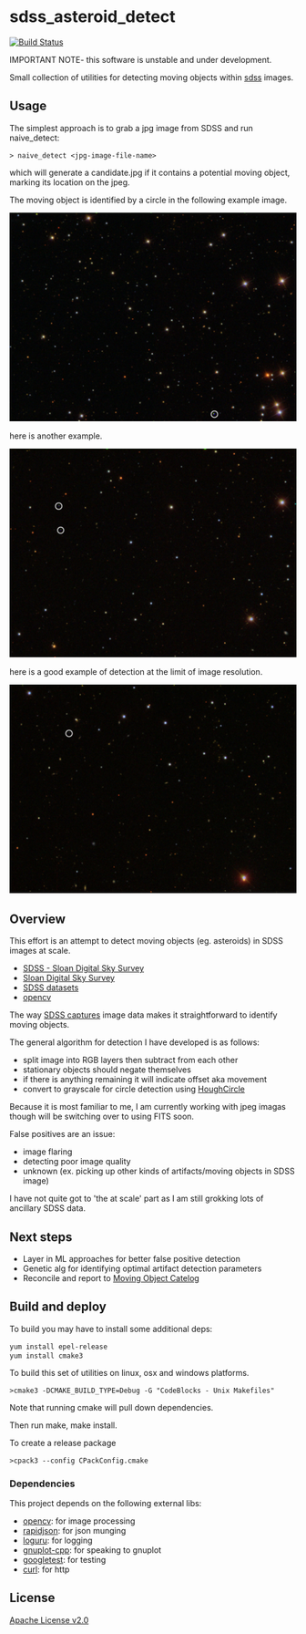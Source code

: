 # sdss_asteroid_detect 
[![Build Status](https://travis-ci.org/xquery/sdss_asteroid_detect.svg?branch=master)](https://travis-ci.org/xquery/asteroid_detect)

IMPORTANT NOTE- this software is unstable and under development.

Small collection of utilities for detecting moving objects within [sdss](http://www.sdss.org/) images.

## Usage

The simplest approach is to grab a jpg image from SDSS and run naive_detect:

```
> naive_detect <jpg-image-file-name>
```

which will generate a candidate.jpg if it contains a potential moving object, marking its location
on the jpeg.

The moving object is identified by a circle in the following example image.

![Example candidate image2](data/test/positives/candidate_example2.jpg)

here is another example.

![Example candidate image](data/test/positives/candidate_example.jpg)

here is a good example of detection at the limit of image resolution.

![Example candidate image3](data/test/positives/candidate_example3.jpg)

## Overview

This effort is an attempt to detect moving objects (eg. asteroids) in SDSS images at scale.

* [SDSS - Sloan Digital Sky Survey](https://en.wikipedia.org/wiki/Sloan_Digital_Sky_Survey)
* [Sloan Digital Sky Survey](http://www.sdss.org/)
* [SDSS datasets](https://data.sdss.org/sas/dr13)
* [opencv](https://en.wikipedia.org/wiki/OpenCV)

The way [SDSS captures](http://cas.sdss.org/dr5/en/proj/basic/asteroids/findingasteroids1.asp) image data makes it straightforward to identify moving objects.

The general algorithm for detection I have developed is as follows:

* split image into RGB layers then subtract from each other
* stationary objects should negate themselves
* if there is anything remaining it will indicate offset aka movement
* convert to grayscale for circle detection using [HoughCircle](https://en.wikipedia.org/wiki/Hough_transform)
 
Because it is most familiar to me, I am currently working with jpeg imagas though will be switching over to using FITS soon. 
 
False positives are an issue:

* image flaring
* detecting poor image quality
* unknown (ex. picking up other kinds of artifacts/moving objects in SDSS image)

I have not quite got to 'the at scale' part as I am still grokking lots of ancillary SDSS data.
 
## Next steps
  
* Layer in ML approaches for better false positive detection 
* Genetic alg for identifying optimal artifact detection parameters
* Reconcile and report to [Moving Object Catelog](https://www.researchgate.net/publication/238534010_The_Sloan_Digital_Sky_Survey_Moving_Object_Catalog)


## Build and deploy

To build you may have to install some additional deps:
```
yum install epel-release
yum install cmake3
```

To build this set of utilities on linux, osx and windows platforms.

```
>cmake3 -DCMAKE_BUILD_TYPE=Debug -G "CodeBlocks - Unix Makefiles"
```

Note that running cmake will pull down dependencies.

Then run make, make install.

To create a release package
```
>cpack3 --config CPackConfig.cmake
```

### Dependencies
This project depends on the following external libs:

* [opencv](https://github.com/opencv/opencv): for image processing
* [rapidjson](https://github.com/miloyip/rapidjson): for json munging
* [loguru](https://github.com/emilk/loguru): for logging
* [gnuplot-cpp](https://github.com/orbitcowboy/gnuplot-cpp): for speaking to gnuplot
* [googletest](https://github.com/google/googletest): for testing
* [curl](https://curl.haxx.se): for http 

## License

[Apache License v2.0](LICENSE)
